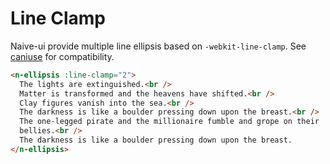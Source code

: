 # Line Clamp

Naive-ui provide multiple line ellipsis based on `-webkit-line-clamp`. See [caniuse](https://caniuse.com/?search=line-clamp) for compatibility.

```html
<n-ellipsis :line-clamp="2">
  The lights are extinguished.<br />
  Matter is transformed and the heavens have shifted.<br />
  Clay figures vanish into the sea.<br />
  The darkness is like a boulder pressing down upon the breast.<br />
  The one-legged pirate and the millionaire fumble and grope on their
  bellies.<br />
  The darkness is like a boulder pressing down upon the breast.
</n-ellipsis>
```

